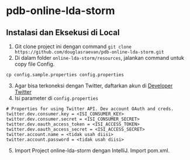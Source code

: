 # pdb-online-lda-storm

## Instalasi dan Eksekusi di Local

1. Git clone project ini dengan command `git clone https://github.com/douglasraevan/pdb-online-lda-storm.git`
2. Di dalam folder `online-lda-storm/resources`, jalankan command untuk copy file Config.
```
cp config.sample.properties config.properties
``` 

3. Agar bisa terkoneksi dengan Twitter, daftarkan akun di [Developer Twitter](https://developer.twitter.com)
4. Isi parameter di `config.properties`
```
# Properties for using Twitter API. Dev account OAuth and creds.
twitter.dev.consumer.key = <ISI_CONSUMER_KEY>
twitter.dev.consumer.secret = <ISI_CONSUMER_SECRET>
twitter.dev.oauth_access_token = <ISI_ACCESS_TOKEN>
twitter.dev.oauth_access_secret = <ISI_ACCESS_SECRET>
twitter.account.name = <tidak usah diisi>
twitter.account.password = <tidak usah diisi>
```
5. Import Project online-lda-storm dengan IntelliJ. Import pom.xml.
